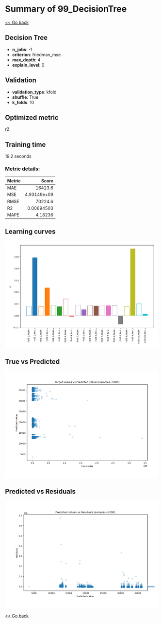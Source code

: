 # Summary of 99_DecisionTree

[<< Go back](../README.md)


## Decision Tree
- **n_jobs**: -1
- **criterion**: friedman_mse
- **max_depth**: 4
- **explain_level**: 0

## Validation
 - **validation_type**: kfold
 - **shuffle**: True
 - **k_folds**: 10

## Optimized metric
r2

## Training time

19.2 seconds

### Metric details:
| Metric   |           Score |
|:---------|----------------:|
| MAE      | 16423.6         |
| MSE      |     4.93149e+09 |
| RMSE     | 70224.6         |
| R2       |     0.00694503  |
| MAPE     |     4.18236     |



## Learning curves
![Learning curves](learning_curves.png)
## True vs Predicted

![True vs Predicted](true_vs_predicted.png)


## Predicted vs Residuals

![Predicted vs Residuals](predicted_vs_residuals.png)



[<< Go back](../README.md)
